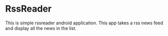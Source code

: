 RssReader
=========

This is simple rssreader android application. This app takes a rss news feed and display all the news in the list.
